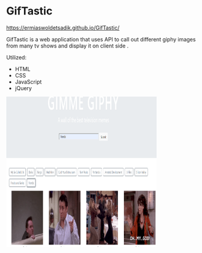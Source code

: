 # GifTastic
https://ermiaswoldetsadik.github.io/GifTastic/

GifTastic is a web application that uses API to call out different giphy images from many tv shows and display it on client side .

Utilized:
- HTML
- CSS
- JavaScript
- jQuery

<img src="assets\images\giphy.PNG" width="400" height="400">
